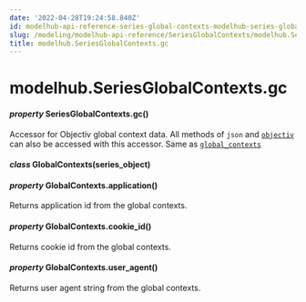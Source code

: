 ```yaml
---
date: '2022-04-28T19:24:58.840Z'
id: modelhub-api-reference-series-global-contexts-modelhub-series-global-contexts-gc
slug: /modeling/modelhub-api-reference/SeriesGlobalContexts/modelhub.SeriesGlobalContexts.gc/
title: modelhub.SeriesGlobalContexts.gc
---
```


# modelhub.SeriesGlobalContexts.gc


#### _property_ SeriesGlobalContexts.gc()
Accessor for Objectiv global context data. All methods of `json` and [`objectiv`](/docs/modeling/modelhub-api-reference/SeriesGlobalContexts/modelhub.SeriesGlobalContexts.objectiv/#modelhub.SeriesGlobalContexts.objectiv) can
also be accessed with this accessor. Same as [`global_contexts`](/docs/modeling/modelhub-api-reference/SeriesGlobalContexts/modelhub.SeriesGlobalContexts.global-contexts/#modelhub.SeriesGlobalContexts.global-contexts)


#### _class_ GlobalContexts(series_object)
<!-- !! processed by numpydoc !! -->

#### _property_ GlobalContexts.application()
Returns application id from the global contexts.

<!-- !! processed by numpydoc !! -->

#### _property_ GlobalContexts.cookie_id()
Returns cookie id from the global contexts.

<!-- !! processed by numpydoc !! -->

#### _property_ GlobalContexts.user_agent()
Returns user agent string from the global contexts.

<!-- !! processed by numpydoc !! -->
<!-- !! processed by numpydoc !! -->
